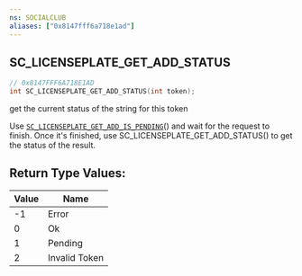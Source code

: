 ```yaml
---
ns: SOCIALCLUB
aliases: ["0x8147fff6a718e1ad"]
---
```

## SC_LICENSEPLATE_GET_ADD_STATUS

```c
// 0x8147FFF6A718E1AD
int SC_LICENSEPLATE_GET_ADD_STATUS(int token);
```

get the current status of the string for this token

Use [`SC_LICENSEPLATE_GET_ADD_IS_PENDING`](#_0x07C61676E5BB52CD)() and wait for the request to finish. Once it's finished, use SC_LICENSEPLATE_GET_ADD_STATUS() to get the status of the result.

## Return Type Values:
| Value | Name |
| --- | --- |
| -1 | Error |
| 0 | Ok |
| 1 | Pending |
| 2 | Invalid Token |

